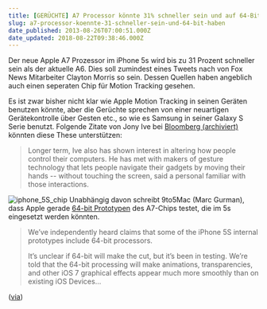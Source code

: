 ```yaml
---
title: [GERÜCHTE] A7 Processor könnte 31% schneller sein und auf 64-Bit Architektur beruhen
slug: a7-processor-koennte-31-schneller-sein-und-64-bit-haben
date_published: 2013-08-26T07:00:51.000Z
date_updated: 2018-08-22T09:38:46.000Z
---
```


Der neue Apple A7 Prozessor im iPhone 5s wird bis zu 31 Prozent schneller sein als der aktuelle A6. Dies soll zumindest eines Tweets nach von Fox News Mitarbeiter Clayton Morris so sein. Dessen Quellen haben angeblich auch einen seperaten Chip für Motion Tracking gesehen. 

Es ist zwar bisher nicht klar wie Apple Motion Tracking in seinen Geräten benutzen könnte, aber die Gerüchte sprechen von einer neuartigen Gerätekontrolle über Gesten etc., so wie es Samsung in seiner Galaxy S Serie benutzt. Folgende Zitate von Jony Ive bei [Bloomberg (archiviert)](http://web.archive.org/web/20130501192207/http://www.bloomberg.com/news/2013-05-01/apple-s-ive-seen-risking-ios-7-delay-on-software-overhaul-tech.html) könnten diese These unterstützen:

> Longer term, Ive also has shown interest in altering how people control their computers. He has met with makers of gesture technology that lets people navigate their gadgets by moving their hands -- without touching the screen, said a personal familiar with those interactions.

![iphone_5S_chip](//picdump.thafaker.de/2013/08/iphone_5S_chip.jpg)
Unabhängig davon schreibt 9to5Mac (Marc Gurman), dass Apple gerade [64-bit Prototypen](http://9to5mac.com/2013/08/25/apple-said-to-have-tested-64-bit-a7-chips-for-iphone-5s-31-speed-increases-reported/) des A7-Chips testet, die im 5s eingesetzt werden könnten.

> We’ve independently heard claims that some of the iPhone 5S internal prototypes include 64-bit processors.
> 
> It’s unclear if 64-bit will make the cut, but it’s been in testing. We’re told that the 64-bit processing will make animations, transparencies, and other iOS 7 graphical effects appear much more smoothly than on existing iOS Devices…

([via](http://www.macrumors.com/2013/08/25/a7-processor-to-be-31-faster-and-64-bit-iphone-5-to-support-motion-tracking/))

